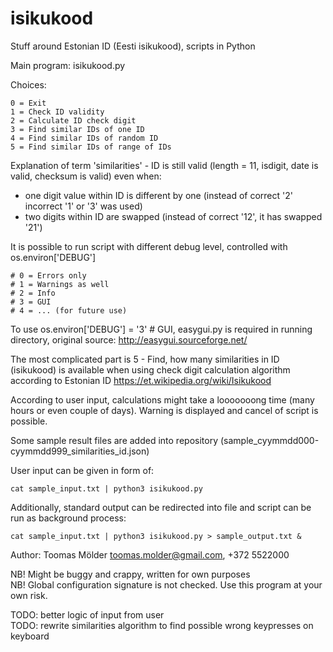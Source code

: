 # isikukood
Stuff around Estonian ID (Eesti isikukood), scripts in Python

Main program: isikukood.py

Choices:

    0 = Exit  
    1 = Check ID validity  
    2 = Calculate ID check digit  
    3 = Find similar IDs of one ID  
    4 = Find similar IDs of random ID  
    5 = Find similar IDs of range of IDs  

Explanation of term 'similarities' - ID is still valid (length = 11, isdigit, date is valid, checksum is valid) even when:
- one digit value within ID is different by one (instead of correct '2' incorrect '1' or '3' was used)
- two digits within ID are swapped (instead of correct '12', it has swapped '21')

It is possible to run script with different debug level, controlled with os.environ['DEBUG']

    # 0 = Errors only
    # 1 = Warnings as well
    # 2 = Info
    # 3 = GUI
    # 4 = ... (for future use)

To use os.environ['DEBUG'] = '3' # GUI, easygui.py is required in running directory, original source: http://easygui.sourceforge.net/

The most complicated part is 5 - Find, how many similarities in ID (isikukood) is available when using check digit calculation algorithm
   according to Estonian ID https://et.wikipedia.org/wiki/Isikukood

According to user input, calculations might take a looooooong time (many hours or even couple of days). Warning is displayed and cancel of script is possible.

Some sample result files are added into repository (sample_cyymmdd000-cyymmdd999_similarities_id.json)

User input can be given in form of:

    cat sample_input.txt | python3 isikukood.py

Additionally, standard output can be redirected into file and script can be run as background process:

    cat sample_input.txt | python3 isikukood.py > sample_output.txt &

Author: Toomas Mölder <toomas.molder@gmail.com>, +372 5522000  

NB! Might be buggy and crappy, written for own purposes  
NB! Global configuration signature is not checked. Use this program at your own risk.  

TODO: better logic of input from user  
TODO: rewrite similarities algorithm to find possible wrong keypresses on keyboard  
